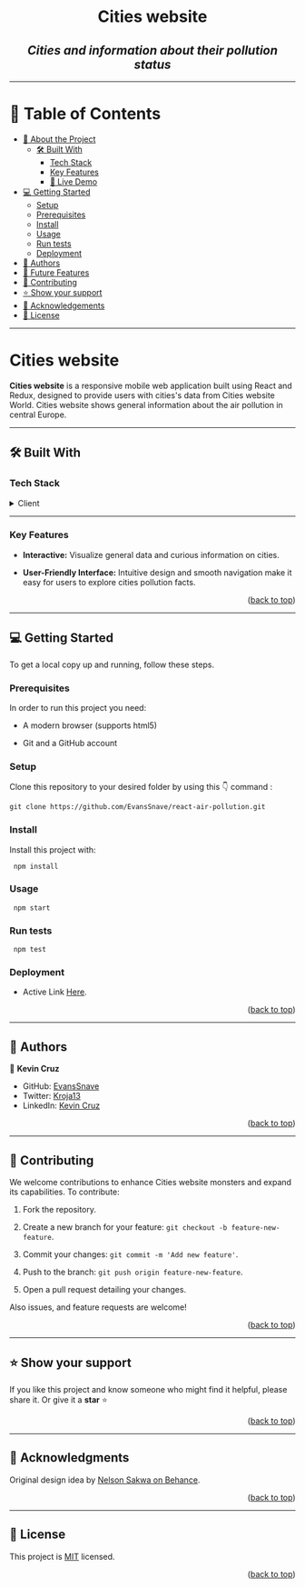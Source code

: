 <a name="readme-top"></a>

<div align="center">
  <h1><b>Cities website </b></h1>
  <h2><i>Cities and information about their pollution status</i></h2>
</div>

---

<!-- TABLE OF CONTENTS -->

# 📗 Table of Contents

- [📖 About the Project](#about-project)
  - [🛠 Built With](#built-with)
    - [Tech Stack](#tech-stack)
    - [Key Features](#key-features)
    - [🚀 Live Demo](#live-demo)
- [💻 Getting Started](#getting-started)
  - [Setup](#setup)
  - [Prerequisites](#prerequisites)
  - [Install](#install)
  - [Usage](#usage)
  - [Run tests](#run-tests)
  - [Deployment](#triangular_flag_on_post-deployment)
- [👥 Authors](#authors)
- [🔭 Future Features](#future-features)
- [🤝 Contributing](#contributing)
- [⭐️ Show your support](#support)
- [🙏 Acknowledgements](#acknowledgements)
- [📝 License](#license)

---

<!-- PROJECT DESCRIPTION -->

#  Cities website <a name="about-project"></a>

**Cities website** is a responsive mobile web application built using React and Redux, designed to provide users with cities's data from Cities website World. Cities website shows general information about the air pollution in central Europe.

---

## 🛠 Built With <a name="built-with"></a>

### Tech Stack <a name="tech-stack"></a>

<details>
  <summary>Client</summary>
  <ul>
    <li><a href="https://developer.mozilla.org/en-US/docs/Web/CSS">CSS3</a></li>
    <li><a href="https://developer.mozilla.org/es/docs/Web/JavaScript">JavaScript</a></li>
    <li><a href="https://react.dev/">React</a></li>
    <li><a href="https://redux-toolkit.js.org/">Redux</a></li>
  </ul>
</details>


---

<!-- Features -->

### Key Features <a name="key-features"></a>

- **Interactive:** Visualize general data and curious information on cities.

- **User-Friendly Interface:** Intuitive design and smooth navigation make it easy for users to explore cities pollution facts.

<p align="right">(<a href="#readme-top">back to top</a>)</p>

---

<!-- GETTING STARTED -->

## 💻 Getting Started <a name="getting-started"></a>

To get a local copy up and running, follow these steps.

### Prerequisites

In order to run this project you need:

<ul>
    <li><p>A modern browser (supports html5)</p></li>
</ul>
<ul>
    <li><p>Git and a GitHub account</p></li>
</ul>

### Setup

Clone this repository to your desired folder by using this 👇️ command :

```
git clone https://github.com/EvansSnave/react-air-pollution.git
```

### Install

Install this project with:

```
 npm install
```

### Usage

```
 npm start
```

### Run tests

```
 npm test
```

### Deployment <a name="#triangular_flag_on_post-deployment"></a>

- Active Link [Here](https://evanssnave.github.io/react-air-pollution/).

<p align="right">(<a href="#readme-top">back to top</a>)</p>

---

<!-- AUTHORS -->

## 👥 Authors <a name="authors"></a>

👤 **Kevin Cruz**
- GitHub: [EvansSnave](https://github.com/EvansSnave)
- Twitter: [Kroja13](https://twitter.com/Kroja13)
- LinkedIn: [Kevin Cruz](https://www.linkedin.com/in/kevin-cruz-25159a201/)


<p align="right">(<a href="#readme-top">back to top</a>)</p>

---

<!-- CONTRIBUTING -->

## 🤝 Contributing <a name="contributing"></a>

We welcome contributions to enhance Cities website monsters and expand its capabilities. To contribute:

1. Fork the repository.

2. Create a new branch for your feature: `git checkout -b feature-new-feature`.

3. Commit your changes: `git commit -m 'Add new feature'`.

4. Push to the branch: `git push origin feature-new-feature`.

5. Open a pull request detailing your changes.

Also issues, and feature requests are welcome!

<p align="right">(<a href="#readme-top">back to top</a>)</p>

---

<!-- SUPPORT -->

## ⭐️ Show your support <a name="support"></a>

If you like this project and know someone who might find it helpful, please share it.
Or give it a **star** ⭐️

<p align="right">(<a href="#readme-top">back to top</a>)</p>

---

<!-- ACKNOWLEDGEMENTS -->

## 🙏 Acknowledgments <a name="acknowledgements"></a>

Original design idea by [Nelson Sakwa on Behance](https://www.behance.net/sakwadesignstudio).

<p align="right">(<a href="#readme-top">back to top</a>)</p>

---

<!-- LICENSE -->

## 📝 License <a name="license"></a>

This project is [MIT](https://github.com/EvansSnave/react-air-pollution/blob/finish-website/LICENSE) licensed.

<p align="right">(<a href="#readme-top">back to top</a>)</p>
